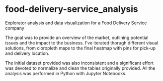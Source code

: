 # food-delivery-service_analysis
Explorator analysis and data visualization for a Food Delivery Service company

The goal was to provide an overview of the market, outlining potential issues and the impact to the business. I've iterated thorugh different visual solutions, from cloropleth maps to the final heatmap with pins for pick-up and delivery location.

The initial dataset provided was also inconsistent and a significant effort was devoted to normalize and clean the tables originally provided. All the analysis was performed in Python with Jupyter Notebooks.
